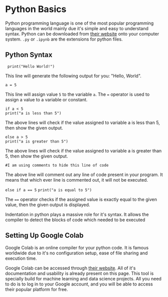 # Python Basics

Python programming language is one of the most popular programming languages in the world mainly due it's simple and easy to understand syntax. Python can be downloaded from [their website](https://www.python.org/downloads/) onto your computer system. `.py` or `.ipynb` are the extensions for python files.

## Python Syntax

` print("Hello World!")` </br>

This line will generate the following output for you: "Hello, World".

`a = 5`

This line will assign value `5` to the variable `a`. The `=` operator is used to assign a value to a variable or constant.

`if a < 5`</br>
`print("a is less than 5")`

The above lines will check if the value assigned to variable a is less than 5, then show the given output.

`else a > 5`</br>
`print("a is greater than 5")`

The above lines will check if the value assigned to variable a is greater than 5, then show the given output.

`#I am using comments to hide this line of code`</br>

The above line will comment out any line of code present in your program. It means that which ever line is commented out, it will not be executed.

`else if a == 5`
`print("a is equal to 5")`

The `==` operator checks if the assigned value is exactly equal to the given value, then the given output is displayed.

Indentation in python plays a massive role for it's syntax. It allows the compiler to detect the blocks of code which needed to be executed

## Setting Up Google Colab

Google Colab is an online compiler for your python code. It is famous worldwide due to it's no configuration setup, ease of file sharing and execution time.

Google Colab can be accessed through [their website](https://colab.research.google.com/?utm_source=scs-index). All of it's documentation and usability is already present on this page. This tool is specially build for machine learning and data science projects. All you need to do is to log in to your Google account, and you will be able to access their popular platform for free.

